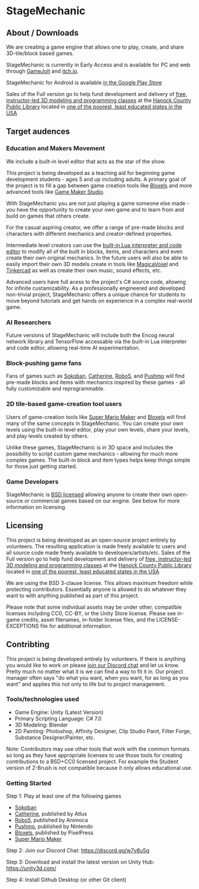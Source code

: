 # StageMechanic

## About / Downloads

We are creating a game engine that allows one to play, create, and share 3D-tile/block based games.

StageMechanic is currently in Early Access and is available for PC and web through [GameJolt](https://gamejolt.com/games/StageMechanic/357305) and [itch.io](https://youreperfect.itch.io/stagemechanic).

StageMechanic for Android is available [in the Google Play Store](https://play.google.com/store/apps/developer?id=You%27re+Perfect+Studio)

Sales of the Full version go to help fund development and delivery of [free, instructor-led 3D modeling and programming classes](https://gitlab.com/youreperfectstudio/RoyalGameOfUrCourse) at the [Hanock County Public Library](http://www.hancocklibraries.info/) located in [one of the poorest, least educated states in the USA](https://www.usnews.com/news/best-states/mississippi)

## Target audences

### Education and Makers Movement

We include a built-in level editor that acts as the star of the show.

This project is being developed as a teaching aid for beginning game development students - ages 5 and up including adults. A primary goal of the project is to fill a gap between game creation tools like [Bloxels](http://edu.bloxelsbuilder.com/) and more advanced tools like [Game Maker Studio](https://www.yoyogames.com/gamemaker). 

With StageMechanic you are not just playing a game someone else made - you have the opportunity to create your own game and to learn from and build on games that others create.

For the casual aspiring creator, we offer a range of pre-made blocks and characters with different mechanics and creator-defined properties.

Intermediate level creators can use the [built-in Lua interpreter and code editor](https://www.youtube.com/watch?v=FvleCxA1DH8&list=PLANow1r53Tu5EiuWOlDKUoO6J7Ul8WRAf) to modify all of the built in blocks, items, and characters and even create their own original mechanics. In the future users will also be able to easily import their own 3D models create in tools like [MagicaVoxel](https://ephtracy.github.io/) and [Tinkercad](https://www.tinkercad.com/#/) as well as create their own music, sound effects, etc.

Advanced users have full acess to the project's C# source code, allowing for infinite custamizability. As a professionally engineered and developed non-trivial project, StageMechanic offers a unique chance for students to move beyond tutorials and get hands on experience in a complex real-world game.

### AI Researchers

Future versions of StageMechanic will include both the Encog neural network library and TensorFlow accessable via the built-in Lua interpreter and code editor, allowing real-time AI experimentation.

### Block-pushing game fans

Fans of games such as [Sokoban](https://en.wikipedia.org/wiki/Sokoban), [Catherine](http://catherinethegame.com/fullbody/home.html), [Robo5](https://play.google.com/store/apps/details?id=com.animoca.google.robo5&hl=en_US), and [Pushmo](https://www.nintendo.com/games/detail/pushmo-3ds) will find pre-made blocks and items with mechanics inspired by these games - all fully customizable and reprogrammable. 

### 2D tile-based game-creation tool users

Users of game-creation tools like [Super Mario Maker](http://supermariomaker.nintendo.com/) and [Bloxels](http://edu.bloxelsbuilder.com/) will find many of the same concepts in StageMechanic. You can create your own levels using the built-in level editor, play your own levels, share your levels, and play levels created by others.

Unlike these games, StageMechanic is in 3D space and includes the possibility to script custom game mechanics - allowing for much more complex games. The built-in block and item types helps keep things simple for those just getting started.

### Game Developers

StageMechanic is [BSD licensed](https://opensource.org/licenses/BSD-3-Clause) allowing anyone to create their own open-source or commercial games based on our engine. See below for more information on licensing. 

## Licensing

This project is being developed as an open-source project entirely by volunteers. The resulting application is made freely available to users and all source code made freely available to developers/artists/etc. Sales of the Full version go to help fund development and delivery of [free, instructor-led 3D modeling and programming classes](https://gitlab.com/youreperfectstudio/RoyalGameOfUrCourse) at the [Hanock County Public Library](http://www.hancocklibraries.info/) located in [one of the poorest, least educated states in the USA](https://www.usnews.com/news/best-states/mississippi)

We are using the BSD 3-clause license. This allows maximum freedom while protecting contributors. Essentially anyone is allowed to do whatever they want to with anything published as part of this project. 

Please note that some individual assets may be under other, compatible licenses inclyding CC0, CC-BY, or the Unity Store license. Please see in-game credits, asset filenames, in-folder license files, and the LICENSE-EXCEPTIONS file for additional information.

## Contribting

This project is being developed entirely by volunteers. If there is anything you would like to work on please [join our Discord chat](https://discord.gg/TBU4MyE) and let us know. Pretty much no matter what it is we can find a way to fit it in. Our project manager often says "do what you want, when you want, for as long as you want" and applies this not only to life but to project management.

### Tools/technologies used

* Game Engine: Unity (Latest Version)
* Primary Scripting Language: C# 7.0
* 3D Modeling: Blender
* 2D Painting: Photoshop, Affinity Designer, Clip Studio Paint, Filter Forge, Substance Designer/Painter, etc.

Note: Contributors may use other tools that work with the common formats so long as they have appropriate licenses to use those tools for creating contributions to a BSD+CC0 licensed project. For example the Student version of Z-Brush is not compatible because it only allows educational use.

### Getting Started

Step 1: Play at least one of the following games
* [Sokoban](https://en.wikipedia.org/wiki/Sokoban)
* [Catherine](http://catherine.wikia.com/wiki/Catherine_Wiki), published by Atlus
* [Robo5](https://play.google.com/store/apps/details?id=com.animoca.google.robo5&hl=en), published by Animoca
* [Pushmo](https://www.nintendo.com/games/detail/pushmo-3ds), published by Nintendo
* [Bloxels](https://www.bloxelsbuilder.com/), published by PixelPress
* [Super Mario Maker](http://supermariomaker.nintendo.com/)

Step 2: Join our Discord Chat: https://discord.gg/w7y8u5g

Step 3: Download and install the latest version on Unity Hub: https://unity3d.com/

Step 4: Install Github Desktop (or other Git client)